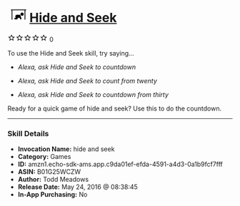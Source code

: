# &nbsp;<img src="skill_icon" alt="Hide and Seek icon" width="36"> [Hide and Seek](http://alexa.amazon.com/#skills/amzn1.echo-sdk-ams.app.c9da01ef-efda-4591-a4d3-0a1b9fcf7fff)
![0 stars](../../images/ic_star_border_black_18dp_1x.png)![0 stars](../../images/ic_star_border_black_18dp_1x.png)![0 stars](../../images/ic_star_border_black_18dp_1x.png)![0 stars](../../images/ic_star_border_black_18dp_1x.png)![0 stars](../../images/ic_star_border_black_18dp_1x.png) 0

To use the Hide and Seek skill, try saying...

* *Alexa, ask Hide and Seek to countdown*

* *Alexa, ask Hide and Seek to count from twenty*

* *Alexa, ask Hide and Seek to countdown from thirty*

Ready for a quick game of hide and seek?  Use this to do the countdown.

***

### Skill Details

* **Invocation Name:** hide and seek
* **Category:** Games
* **ID:** amzn1.echo-sdk-ams.app.c9da01ef-efda-4591-a4d3-0a1b9fcf7fff
* **ASIN:** B01G25WCZW
* **Author:** Todd Meadows
* **Release Date:** May 24, 2016 @ 08:38:45
* **In-App Purchasing:** No

